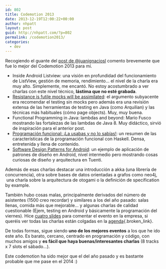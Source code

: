 ```yaml
---
id: 802
title: Codemotion 2013
date: 2013-12-19T12:00:22+00:00
author: nhpatt
layout: post
guid: http://nhpatt.com/?p=802
permalink: /codemotion2013/
categories:
  - dev
---
```

Recogiendo el guante del [post de @juanignaciosl](http://www.juanignaciosl.com/ingenieria-del-software/lo-mejor-del-codemotion-2013) comento brevemente que fue lo mejor del Codemotion 2013 para mí.

  * Inside Android Listview: una visión en profundidad del funcionamiento de ListView, gestión de memoria, rendimiento&#8230; el nivel de la charla era muy alto. Simplemente, me encantó. No estoy acostumbrado a ver charlas con este nivel técnico, **lástima que no esté grabada**.
  * [Resistance is futile mocks will be assimilated](http://es.slideshare.net/asotobu/resistance-is-futile-mocks-will-be-assimilated): el argumento subyacente era recomendar el testing sin mocks pero además era una revisión extensa de las herramientas de testing en Java (como Arquilian) y las técnicas más habituales (cómo page objects). Muy, muy buena.
  * Functional Programming in Java: lambdas and beyond: Mario Fusco mostrando las fortalezas de las lambdas de Java 8. Muy didáctico, sirvió de inspiración para el anterior post.
  * [Programación funcional: ¡La usabas y no lo sabías!](https://speakerdeck.com/onielfadev/programacion-funcional-codemotion-madrid-2013): un resumen de las características de la programación funcional con Haskell. Densa, entretenida y llena de contenido.
  * [Software Design Patterns for Android](http://es.slideshare.net/PedroVicenteGmezSnch/software-design-patterns-on-android): un ejemplo de aplicación de patrones de diseño en Android, nivel intermedio pero mostrando cosas curiosas de diseño y arquitectura en Tuenti.

Además de esas charlas destacar una introducción a akka (una librería de concurrencia), otra sobre bases de datos orientadas a grafos como neo4j,  una charla sobre la arquitectura de otogami o la definición de specification by example.

También hubo cosas malas, principalmente derivados del número de asistentes (1500 creo recordar) y similares a los del año pasado: salas llenas, comida más que mejorable&#8230; y algunas charlas de calidad cuestionable (Ejem, testing en Android y básicamente la programación del viernes). Hice [cuatro slides](http://www.slideshare.net/nhpatt/codemotion-2013-29224427) para comentar el evento en la empresa, si queréis ver todas las charlas están colgadas en la [agenda](http://madrid.codemotionworld.com/agenda/talks/grid/18-october){.broken_link}.

De todas formas, sigue siendo **uno de los mejores eventos** a los que he ido este año. Es barato, cercano, centrado en programación y código, con muchos amigos y **es fácil que haya buenas/interesantes charlas** (8 tracks x 7 slots el sábado&#8230;).

Este codemotion ha sido mejor que el del año pasado y es bastante probable que me pase en el 2014 :)

